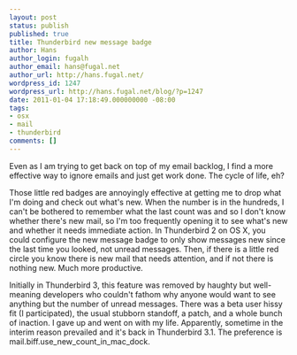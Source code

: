 ```yaml
---
layout: post
status: publish
published: true
title: Thunderbird new message badge
author: Hans
author_login: fugalh
author_email: hans@fugal.net
author_url: http://hans.fugal.net/
wordpress_id: 1247
wordpress_url: http://hans.fugal.net/blog/?p=1247
date: 2011-01-04 17:18:49.000000000 -08:00
tags:
- osx
- mail
- thunderbird
comments: []
---
```

Even as I am trying to get back on top of my email backlog, I find a more effective way to ignore emails and just get work done. The cycle of life, eh?

Those little red badges are annoyingly effective at getting me to drop what I'm doing and check out what's new. When the number is in the hundreds, I can't be bothered to remember what the last count was and so I don't know whether there's new mail, so I'm too frequently opening it to see what's new and whether it needs immediate action. In Thunderbird 2 on OS X, you could configure the new message badge to only show messages new since the last time you looked, not unread messages. Then, if there is a little red circle you know there is new mail that needs attention, and if not there is nothing new. Much more productive.

Initially in Thunderbird 3, this feature was removed by haughty but well-meaning developers who couldn't fathom why anyone would want to see anything but the number of unread messages. There was a beta user hissy fit (I participated), the usual stubborn standoff, a patch, and a whole bunch of inaction. I gave up and went on with my life. Apparently, sometime in the interim reason prevailed and it's back in Thunderbird 3.1. The preference is mail.biff.use_new_count_in_mac_dock.
